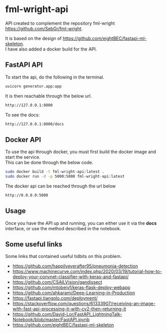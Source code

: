 # fml-wright-api

API created to complement the repository fml-wright https://github.com/SebGr/fml-wright.

It is based on the design of https://github.com/eightBEC/fastapi-ml-skeleton.  
I have also added a docker build for the API. 


## FastAPI API
To start the api, do the following in the terminal.
```bash
uvicorn generator.app:app
```

It is then reachable through the below url.
```bash
http://127.0.0.1:8000 
```

To see the docs:
```bash
http://127.0.0.1:8000/docs  
```

## Docker API
To use the api through docker, you must first build the docker image and start the service.  
This can be done through the below code.
```bash
sudo docker build -t fml-wright-api:latest .  
sudo docker run -d -p 5000:5000 fml-wright-api:latest  
```

The docker api can be reached through the url below
```bash
http://0.0.0.0:5000
```

## Usage
Once you have the API up and running, you can either use it via the __docs__ interface, or use the method described in the notebook.


## Some useful links
Some links that contained useful tidbits on this problem.

* https://github.com/happilyeverafter95/pneumonia-detection
* https://www.machinecurve.com/index.php/2020/03/19/tutorial-how-to-deploy-your-convnet-classifier-with-keras-and-fastapi/
* https://github.com/CSAILVision/gandissect
* https://github.com/mtobeiyf/keras-flask-deploy-webapp
* https://github.com/ahkarami/Deep-Learning-in-Production
* https://fastapi.tiangolo.com/deployment/
* https://stackoverflow.com/questions/61333907/receiving-an-image-with-fast-api-processing-it-with-cv2-then-returning-it
* https://github.com/David-Lor/FastAPI_LightningTalk-Notebook/blob/master/FastAPI.ipynb
* https://github.com/eightBEC/fastapi-ml-skeleton
